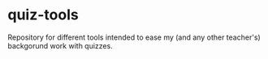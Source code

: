 # quiz-tools
Repository for different tools intended to ease my (and any other teacher's) backgorund work with quizzes.
